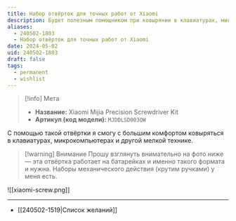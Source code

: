 ```yaml
---
title: Набор отвёрток для точных работ от Xiaomi
description: Будет полезным помощником при ковырянии в клавиатурах, микрокомпьютерах и другой мелкой технике
aliases:
  - 240502-1803
  - Набор отвёрток для точных работ от Xiaomi
date: 2024-05-02
uid: 240502-1803
draft: false
tags:
  - permanent
  - wishlist
---
```


> [!info] Мета
> - **Название:** Xiaomi Mijia Precision Screwdriver Kit
> - **Артикул (код модели):** `MJDDLSD003QW`

С помощью такой отвёртки я смогу с большим комфортом ковыряться в клавиатурах, микрокомпьютерах и другой мелкой технике.

> [!warning] Внимание
> Прошу взглянуть внимательно на фото ниже — эта отвёртка работает на батарейках и именно такого формата и нужна. Наборы механического действия (крутим ручками) у меня есть.

![[xiaomi-screw.png]]

---

- [[240502-1519|Список желаний]]
